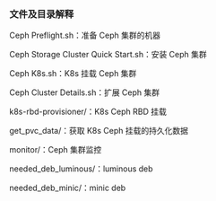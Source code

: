 ### 文件及目录解释

Ceph Preflight.sh：准备 Ceph 集群的机器

Ceph Storage Cluster Quick Start.sh：安装 Ceph 集群

Ceph K8s.sh：K8s 挂载 Ceph 集群

Ceph Cluster Details.sh：扩展 Ceph 集群

k8s-rbd-provisioner/：K8s Ceph RBD 挂载

get_pvc_data/：获取 K8s Ceph 挂载的持久化数据

monitor/：Ceph 集群监控

needed_deb_luminous/：luminous deb

needed_deb_minic/：minic deb